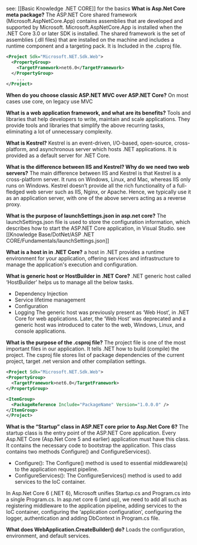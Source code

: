 see: [[Basic Knowledge .NET CORE]] for the basics
**What is Asp.Net Core meta package?**
The ASP.NET Core shared framework (Microsoft.AspNetCore.App) contains assemblies that are developed and supported by Microsoft. Microsoft.AspNetCore.App is installed when the .NET Core 3.0 or later SDK is installed. The shared framework is the set of assemblies (.dll files) that are installed on the machine and includes a runtime component and a targeting pack. It is Included in the .csproj file.
```xml
<Project Sdk="Microsoft.NET.Sdk.Web">
  <PropertyGroup>
    <TargetFramework>net6.0</TargetFramework>
  </PropertyGroup>
    ...
</Project>
```

**When do you choose classic ASP.NET MVC over ASP.NET Core?**
On most cases use core, on legacy use MVC

**What is a web application framework, and what are its benefits?**
Tools and libraries that help developers to write, maintain and scale applications. They provide tools and libraries that simplify the above recurring tasks, eliminating a lot of unnecessary complexity.

**What is Kestrel?**
Kestrel is an event-driven, I/O-based, open-source, cross-platform, and asynchronous server which hosts .NET applications. It is provided as a default server for .NET Core.

**What is the difference between IIS and Kestrel? Why do we need two web servers?**
The main difference between IIS and Kestrel is that Kestrel is a cross-platform server. It runs on Windows, Linux, and Mac, whereas IIS only runs on Windows.
Kestrel doesn’t provide all the rich functionality of a full-fledged web server such as IIS, Nginx, or Apache. Hence, we typically use it as an application server, with one of the above servers acting as a reverse proxy.

**What is the purpose of launchSettings.json in asp.net core?**
The launchSettings.json file is used to store the configuration information, which describes how to start the ASP.NET Core application, in Visual Studio. see [[Knowledge Base/DotNet/ASP .NET CORE/Fundamentals/launchSettings.json]]

**What is a host in in .NET Core?**
a host in .NET provides a runtime environment for your application, offering services and infrastructure to manage the application's execution and configuration.

**What is generic host or HostBuilder in .NET Core?**
.NET generic host called ‘HostBuilder’ helps us to manage all the below tasks.
- Dependency Injection
- Service lifetime management
- Configuration
- Logging
The generic host was previously present as ‘Web Host’, in .NET Core for web applications. Later, the ‘Web Host’ was deprecated and a generic host was introduced to cater to the web, Windows, Linux, and console applications.

**What is the purpose of the .csproj file?**
The project file is one of the most important files in our application. It tells .NET how to build (compile) the project.
The csproj file stores list of package dependencies of the current project, target .net version and other compilation settings.
```xml
<Project Sdk="Microsoft.NET.Sdk.Web">
<PropertyGroup>
  <TargetFramework>net6.0</TargetFramework>
</PropertyGroup>

<ItemGroup>
  <PackageReference Include="PackageName" Version="1.0.0.0" />
</ItemGroup>
</Project>
```

**What is the “Startup” class in ASP.NET core prior to Asp.Net Core 6?**
The startup class is the entry point of the ASP.NET Core application. Every Asp.NET Core (Asp.Net Core 5 and earlier) application must have this class. It contains the necessary code to bootstrap the application. This class contains two methods Configure() and ConfigureServices().
- Configure(): The Configure() method is used to essential middleware(s) to the application request pipeline.
- ConfigureServices(): The ConfigureServices() method is used to add services to the IoC container.

In Asp.Net Core 6 (.NET 6), Microsoft unifies Startup.cs and Program.cs into a single Program.cs.
In asp.net core 6 (and up), we need to add all such as registering middleware to the application pipeline, adding services to the IoC container, configuring the ‘application configuration’, configuring the logger, authentication and adding DbContext in Program.cs file.

**What does WebApplication.CreateBuilder() do?**
Loads the configuration, environment, and default services.
